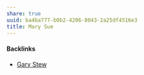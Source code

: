 ```yaml
---
share: true
uuid: ba4ba777-b0b2-4206-8043-2a25df4516e3
title: Mary Sue
---
```

#### Backlinks

* [Gary Stew](/b4b3ff3f-d194-4fb1-8d17-d1b75de143e7)